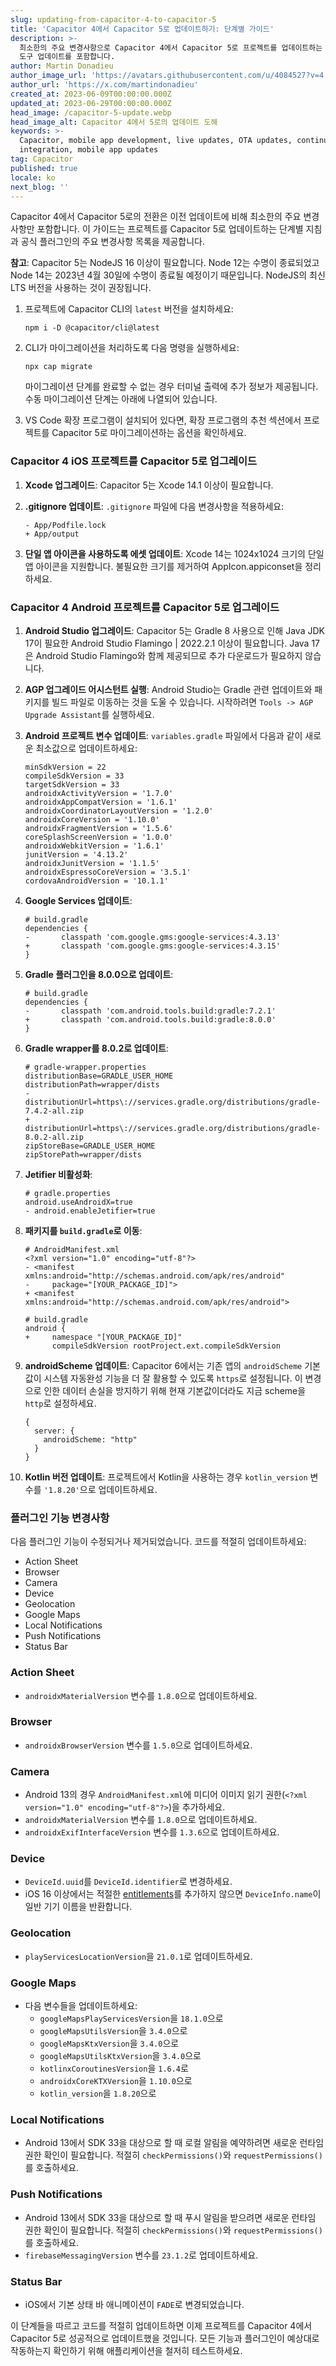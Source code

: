 ```yaml
---
slug: updating-from-capacitor-4-to-capacitor-5
title: 'Capacitor 4에서 Capacitor 5로 업데이트하기: 단계별 가이드'
description: >-
  최소한의 주요 변경사항으로 Capacitor 4에서 Capacitor 5로 프로젝트를 업데이트하는 방법을 알아보세요. 공식 플러그인과 필요한
  도구 업데이트를 포함합니다.
author: Martin Donadieu
author_image_url: 'https://avatars.githubusercontent.com/u/4084527?v=4'
author_url: 'https://x.com/martindonadieu'
created_at: 2023-06-09T00:00:00.000Z
updated_at: 2023-06-29T00:00:00.000Z
head_image: /capacitor-5-update.webp
head_image_alt: Capacitor 4에서 5로의 업데이트 도해
keywords: >-
  Capacitor, mobile app development, live updates, OTA updates, continuous
  integration, mobile app updates
tag: Capacitor
published: true
locale: ko
next_blog: ''
---
```

Capacitor 4에서 Capacitor 5로의 전환은 이전 업데이트에 비해 최소한의 주요 변경사항만 포함합니다. 이 가이드는 프로젝트를 Capacitor 5로 업데이트하는 단계별 지침과 공식 플러그인의 주요 변경사항 목록을 제공합니다.

**참고**: Capacitor 5는 NodeJS 16 이상이 필요합니다. Node 12는 수명이 종료되었고 Node 14는 2023년 4월 30일에 수명이 종료될 예정이기 때문입니다. NodeJS의 최신 LTS 버전을 사용하는 것이 권장됩니다.

1. 프로젝트에 Capacitor CLI의 `latest` 버전을 설치하세요:

   ```
   npm i -D @capacitor/cli@latest
   ```

2. CLI가 마이그레이션을 처리하도록 다음 명령을 실행하세요:

   ```
   npx cap migrate
   ```

   마이그레이션 단계를 완료할 수 없는 경우 터미널 출력에 추가 정보가 제공됩니다. 수동 마이그레이션 단계는 아래에 나열되어 있습니다.

3. VS Code 확장 프로그램이 설치되어 있다면, 확장 프로그램의 추천 섹션에서 프로젝트를 Capacitor 5로 마이그레이션하는 옵션을 확인하세요.

### Capacitor 4 iOS 프로젝트를 Capacitor 5로 업그레이드

1. **Xcode 업그레이드**: Capacitor 5는 Xcode 14.1 이상이 필요합니다.

2. **.gitignore 업데이트**: `.gitignore` 파일에 다음 변경사항을 적용하세요:

   ```
   - App/Podfile.lock
   + App/output
   ```

3. **단일 앱 아이콘을 사용하도록 에셋 업데이트**: Xcode 14는 1024x1024 크기의 단일 앱 아이콘을 지원합니다. 불필요한 크기를 제거하여 AppIcon.appiconset을 정리하세요.

### Capacitor 4 Android 프로젝트를 Capacitor 5로 업그레이드

1. **Android Studio 업그레이드**: Capacitor 5는 Gradle 8 사용으로 인해 Java JDK 17이 필요한 Android Studio Flamingo | 2022.2.1 이상이 필요합니다. Java 17은 Android Studio Flamingo와 함께 제공되므로 추가 다운로드가 필요하지 않습니다.

2. **AGP 업그레이드 어시스턴트 실행**: Android Studio는 Gradle 관련 업데이트와 패키지를 빌드 파일로 이동하는 것을 도울 수 있습니다. 시작하려면 `Tools -> AGP Upgrade Assistant`를 실행하세요.

3. **Android 프로젝트 변수 업데이트**: `variables.gradle` 파일에서 다음과 같이 새로운 최소값으로 업데이트하세요:

   ```
   minSdkVersion = 22
   compileSdkVersion = 33
   targetSdkVersion = 33
   androidxActivityVersion = '1.7.0'
   androidxAppCompatVersion = '1.6.1'
   androidxCoordinatorLayoutVersion = '1.2.0'
   androidxCoreVersion = '1.10.0'
   androidxFragmentVersion = '1.5.6'
   coreSplashScreenVersion = '1.0.0'
   androidxWebkitVersion = '1.6.1'
   junitVersion = '4.13.2'
   androidxJunitVersion = '1.1.5'
   androidxEspressoCoreVersion = '3.5.1'
   cordovaAndroidVersion = '10.1.1'
   ```

4. **Google Services 업데이트**:

   ```
   # build.gradle
   dependencies {
   -       classpath 'com.google.gms:google-services:4.3.13'
   +       classpath 'com.google.gms:google-services:4.3.15'
   }
   ```

5. **Gradle 플러그인을 8.0.0으로 업데이트**:

   ```
   # build.gradle
   dependencies {
   -       classpath 'com.android.tools.build:gradle:7.2.1'
   +       classpath 'com.android.tools.build:gradle:8.0.0'
   }
   ```

6. **Gradle wrapper를 8.0.2로 업데이트**:

   ```
   # gradle-wrapper.properties
   distributionBase=GRADLE_USER_HOME
   distributionPath=wrapper/dists
   - distributionUrl=https\://services.gradle.org/distributions/gradle-7.4.2-all.zip
   + distributionUrl=https\://services.gradle.org/distributions/gradle-8.0.2-all.zip
   zipStoreBase=GRADLE_USER_HOME
   zipStorePath=wrapper/dists
   ```

7. **Jetifier 비활성화**:

   ```
   # gradle.properties
   android.useAndroidX=true
   - android.enableJetifier=true
   ```

8. **패키지를 `build.gradle`로 이동**:

   ```
   # AndroidManifest.xml
   <?xml version="1.0" encoding="utf-8"?>
   - <manifest xmlns:android="http://schemas.android.com/apk/res/android"
   -     package="[YOUR_PACKAGE_ID]">
   + <manifest xmlns:android="http://schemas.android.com/apk/res/android">
   ```

   ```
   # build.gradle
   android {
   +     namespace "[YOUR_PACKAGE_ID]"
         compileSdkVersion rootProject.ext.compileSdkVersion
   ```

9. **androidScheme 업데이트**: Capacitor 6에서는 기존 앱의 `androidScheme` 기본값이 시스템 자동완성 기능을 더 잘 활용할 수 있도록 `https`로 설정됩니다. 이 변경으로 인한 데이터 손실을 방지하기 위해 현재 기본값이더라도 지금 scheme을 `http`로 설정하세요.

   ```
   {
     server: {
       androidScheme: "http"
     }
   }
   ```

10. **Kotlin 버전 업데이트**: 프로젝트에서 Kotlin을 사용하는 경우 `kotlin_version` 변수를 `'1.8.20'`으로 업데이트하세요.

### 플러그인 기능 변경사항

다음 플러그인 기능이 수정되거나 제거되었습니다. 코드를 적절히 업데이트하세요:

- Action Sheet
- Browser
- Camera
- Device
- Geolocation
- Google Maps
- Local Notifications
- Push Notifications
- Status Bar

### Action Sheet

- `androidxMaterialVersion` 변수를 `1.8.0`으로 업데이트하세요.

### Browser

- `androidxBrowserVersion` 변수를 `1.5.0`으로 업데이트하세요.

### Camera

- Android 13의 경우 `AndroidManifest.xml`에 미디어 이미지 읽기 권한(`<?xml version="1.0" encoding="utf-8"?>`)을 추가하세요.
- `androidxMaterialVersion` 변수를 `1.8.0`으로 업데이트하세요.
- `androidxExifInterfaceVersion` 변수를 `1.3.6`으로 업데이트하세요.

### Device

- `DeviceId.uuid`를 `DeviceId.identifier`로 변경하세요.
- iOS 16 이상에서는 적절한 [entitlements](https://developer.apple.com/documentation/bundleresources/entitlements/com_apple_developer_device-information_user-assigned-device-name/)를 추가하지 않으면 `DeviceInfo.name`이 일반 기기 이름을 반환합니다.

### Geolocation

- `playServicesLocationVersion`을 `21.0.1`로 업데이트하세요.

### Google Maps

- 다음 변수들을 업데이트하세요:
  - `googleMapsPlayServicesVersion`을 `18.1.0`으로
  - `googleMapsUtilsVersion`을 `3.4.0`으로
  - `googleMapsKtxVersion`을 `3.4.0`으로
  - `googleMapsUtilsKtxVersion`을 `3.4.0`으로
  - `kotlinxCoroutinesVersion`을 `1.6.4`로
  - `androidxCoreKTXVersion`을 `1.10.0`으로
  - `kotlin_version`을 `1.8.20`으로

### Local Notifications

- Android 13에서 SDK 33을 대상으로 할 때 로컬 알림을 예약하려면 새로운 런타임 권한 확인이 필요합니다. 적절히 `checkPermissions()`와 `requestPermissions()`를 호출하세요.

### Push Notifications

- Android 13에서 SDK 33을 대상으로 할 때 푸시 알림을 받으려면 새로운 런타임 권한 확인이 필요합니다. 적절히 `checkPermissions()`와 `requestPermissions()`를 호출하세요.
- `firebaseMessagingVersion` 변수를 `23.1.2`로 업데이트하세요.

### Status Bar

- iOS에서 기본 상태 바 애니메이션이 `FADE`로 변경되었습니다.

이 단계들을 따르고 코드를 적절히 업데이트하면 이제 프로젝트를 Capacitor 4에서 Capacitor 5로 성공적으로 업데이트했을 것입니다. 모든 기능과 플러그인이 예상대로 작동하는지 확인하기 위해 애플리케이션을 철저히 테스트하세요.
